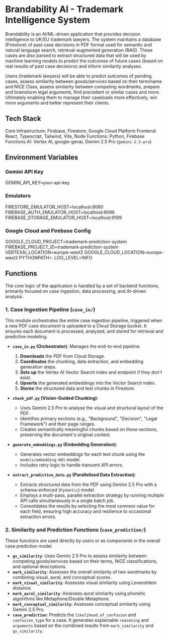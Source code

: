 # Brandability AI - Trademark Intelligence System  

Brandability is an AI/ML-driven application that provides decision intelligence to UK/EU trademark lawyers. The system maintains a database (Firestore) of past case decisions in PDF format used for semantic and natural language search, retrieval-augmented generation (RAG). These cases are also parsed to extract structured data that will be used by machine learning models to predict the outcomes of future cases (based on real results of past case decisions) and inform similarity analyses. 

Users (trademark lawyers) will be able to predict outcomes of pending cases, assess similarity between goods/services based on their term/name and NICE Class, assess similarity between competing wordmarks, prepare and brainstorm legal arguments, find precedent or similar cases and more. Ultimately enabling them to manage their caseloads more effectively, win more arguments and better represent their clients.

## Tech Stack
Core Infrastructure: Firebase, Firestore, Google Cloud Platform
Frontend: React, Typescript, Tailwind, Vite, Node
Functions: Python, Firebase Functions
AI: Vertex AI, google-genai, Gemini 2.5 Pro (`gemini-2.5-pro`)

## Environment Variables
### Gemini API Key
GEMINI_API_KEY=your-api-key

### Emulators
FIRESTORE_EMULATOR_HOST=localhost:8080
FIREBASE_AUTH_EMULATOR_HOST=localhost:9099
FIREBASE_STORAGE_EMULATOR_HOST=localhost:9199

### Google Cloud and Firebase Config
GOOGLE_CLOUD_PROJECT=trademark-prediction-system
FIREBASE_PROJECT_ID=trademark-prediction-system
VERTEXAI_LOCATION=europe-west2
GOOGLE_CLOUD_LOCATION=europe-west2
PYTHONPATH=.
LOG_LEVEL=INFO

## Functions

The core logic of the application is handled by a set of backend functions, primarily focused on case ingestion, data processing, and AI-driven analysis.

### 1. Case Ingestion Pipeline (`case_in/`)

This module orchestrates the entire case ingestion pipeline, triggered when a new PDF case document is uploaded to a Cloud Storage bucket. It ensures each document is processed, analyzed, and stored for retrieval and predictive modeling.

-   **`case_in.py` (Orchestrator)**: Manages the end-to-end pipeline:
    1.  **Downloads** the PDF from Cloud Storage.
    2.  **Coordinates** the chunking, data extraction, and embedding generation steps.
    3.  **Sets up** the Vertex AI Vector Search index and endpoint if they don't exist.
    4.  **Upserts** the generated embeddings into the Vector Search index.
    5.  **Stores** the structured data and text chunks in Firestore.

-   **`chunk_pdf.py` (Vision-Guided Chunking)**:
    -   Uses Gemini 2.5 Pro to analyse the visual and structural layout of the PDF.
    -   Identifies primary sections (e.g., "Background", "Decision", "Legal Framework") and their page ranges.
    -   Creates semantically meaningful chunks based on these sections, preserving the document's original context.

-   **`generate_embeddings.py` (Embedding Generation)**:
    -   Generates vector embeddings for each text chunk using the `models/embedding-001` model.
    -   Includes retry logic to handle transient API errors.

-   **`extract_predictive_data.py` (Parallelised Data Extraction)**:
    -   Extracts structured data from the PDF using Gemini 2.5 Pro with a schema-enforced (`Pydantic`) model.
    -   Employs a multi-pass, parallel extraction strategy by running multiple API calls simultaneously in a single batch job.
    -   Consolidates the results by selecting the most common value for each field, ensuring high accuracy and resilience to occasional extraction errors.

### 2. Similarity and Prediction Functions (`case_prediction/`)

These functions are used directly by users or as components in the overall case prediction model.

-   **`gs_similarity`**: Uses Gemini 2.5 Pro to assess similarity between competing goods/services based on their terms, NICE classifications, and optional descriptions.
-   **`mark_similarity`**: Assesses the overall similarity of two wordmarks by combining visual, aural, and conceptual scores.
-   **`mark_visual_similarity`**: Assesses visual similarity using Levenshtein distance.
-   **`mark_aural_similarity`**: Assesses aural similarity using phonetic algorithms like Metaphone/Double Metaphone.
-   **`mark_conceptual_similarity`**: Assesses conceptual similarity using Gemini 2.5 Pro.
-   **`case_prediction`**: Predicts the `likelihood_of_confusion` and `confusion_type` for a case. It generates explainable `reasoning` and `arguments` based on the combined results from `mark_similarity` and `gs_similarity`.